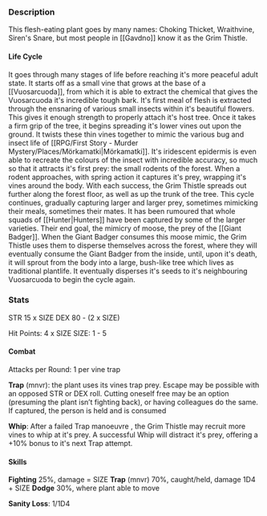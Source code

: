 ### Description
This flesh-eating plant goes by many names: Choking Thicket, Wraithvine, Siren's Snare, but most people in [[Gavdno]] know it as the Grim Thistle.

#### Life Cycle
It goes through many stages of life before reaching it's more peaceful adult state. It starts off as a small vine that grows at the base of a [[Vuosarcuoda]], from which it is able to extract the chemical that gives the Vuosarcuoda it's incredible tough bark. It's first meal of flesh is extracted through the ensnaring of various small insects within it's beautiful flowers. This gives it enough strength to properly attach it's host tree. Once it takes a firm grip of the tree, it begins spreading it's lower vines out upon the ground. It twists these thin vines together to mimic the various bug and insect life of [[RPG/First Story - Murder Mystery/Places/Mörkamatki|Mörkamatki]]. It's iridescent epidermis is even able to recreate the colours of the insect with incredible accuracy, so much so that it attracts it's first prey: the small rodents of the forest. When a rodent approaches, with spring action it captures it's prey, wrapping it's vines around the body. With each success, the Grim Thistle spreads out further along the forest floor, as well as up the trunk of the tree.
This cycle continues, gradually capturing larger and larger prey, sometimes mimicking their meals, sometimes their mates. It has been rumoured that whole squads of [[Hunter|Hunters]] have been captured by some of the larger varieties.
Their end goal, the mimicry of moose, the prey of the [[Giant Badger]]. When the Giant Badger consumes this moose mimic, the Grim Thistle uses them to disperse themselves across the forest, where they will eventually consume the Giant Badger from the inside, until, upon it's death, it will sprout from the body into a large, bush-like tree which lives as traditional plantlife. It eventually disperses it's seeds to it's neighbouring Vuosarcuoda to begin the cycle again.

### Stats
STR          15 x SIZE
DEX          80 - (2 x SIZE)

Hit Points: 4 x SIZE
SIZE: 1 - 5
#### Combat
Attacks per Round: 1 per vine trap

**Trap** (mnvr): the plant uses its vines trap prey. Escape may be possible with an opposed STR or DEX roll. Cutting oneself free may be an option (presuming the plant isn’t fighting back), or having colleagues do the same. If captured, the person is held and is consumed

**Whip**: After a failed Trap manoeuvre , the Grim Thistle may recruit more vines to whip at it's prey. A successful Whip will distract it's prey, offering a +10% bonus to it's next Trap attempt.
#### Skills
**Fighting** 25%, damage = SIZE
**Trap** (mnvr) 70%, caught/held, damage 1D4 + SIZE
**Dodge** 30%, where plant able to move

**Sanity Loss**: 1/1D4